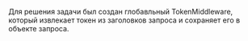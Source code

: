 Для решения задачи был создан глобавльный TokenMiddleware, который извлекает токен из заголовков запроса и сохраняет его в объекте запроса.